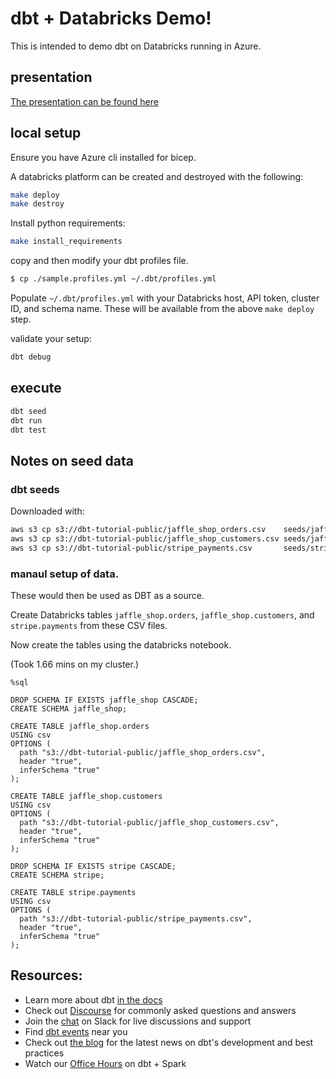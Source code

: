 # dbt + Databricks Demo!

This is intended to demo dbt on Databricks running in Azure.

## presentation

[The presentation can be found here](presentation/main.md)

## local setup

Ensure you have Azure cli installed for bicep.

A databricks platform can be created and destroyed with the following:

```bash
make deploy
make destroy
```

Install python requirements:

```bash
make install_requirements

```

copy and then modify your dbt profiles file.
```bash
$ cp ./sample.profiles.yml ~/.dbt/profiles.yml
```

Populate `~/.dbt/profiles.yml` with your Databricks host, API token, cluster ID, and schema name. These will be available from the above `make deploy` step.

validate your setup:

```bash
dbt debug
```

## execute

```bash
dbt seed
dbt run
dbt test
```

## Notes on seed data

### dbt seeds

Downloaded with:
```bash
aws s3 cp s3://dbt-tutorial-public/jaffle_shop_orders.csv    seeds/jaffle_shop_orders.csv
aws s3 cp s3://dbt-tutorial-public/jaffle_shop_customers.csv seeds/jaffle_shop_customers.csv
aws s3 cp s3://dbt-tutorial-public/stripe_payments.csv       seeds/stripe_payments.csv
```

### manaul setup of data.

These would then be used as DBT as a source.

Create Databricks tables `jaffle_shop.orders`, `jaffle_shop.customers`,
and `stripe.payments` from these CSV files.

Now create the tables using the databricks notebook.

(Took 1.66 mins on my cluster.)

```
%sql

DROP SCHEMA IF EXISTS jaffle_shop CASCADE;
CREATE SCHEMA jaffle_shop;

CREATE TABLE jaffle_shop.orders
USING csv
OPTIONS (
  path "s3://dbt-tutorial-public/jaffle_shop_orders.csv",
  header "true",
  inferSchema "true"
);

CREATE TABLE jaffle_shop.customers
USING csv
OPTIONS (
  path "s3://dbt-tutorial-public/jaffle_shop_customers.csv",
  header "true",
  inferSchema "true"
);

DROP SCHEMA IF EXISTS stripe CASCADE;
CREATE SCHEMA stripe;

CREATE TABLE stripe.payments
USING csv
OPTIONS (
  path "s3://dbt-tutorial-public/stripe_payments.csv",
  header "true",
  inferSchema "true"
);

```


## Resources:
- Learn more about dbt [in the docs](https://docs.getdbt.com/docs/introduction)
- Check out [Discourse](https://discourse.getdbt.com/) for commonly asked questions and answers
- Join the [chat](http://slack.getdbt.com/) on Slack for live discussions and support
- Find [dbt events](https://events.getdbt.com) near you
- Check out [the blog](https://blog.getdbt.com/) for the latest news on dbt's development and best practices
- Watch our [Office Hours](https://www.youtube.com/watch?v=C9WgnKEnwmg) on dbt + Spark
